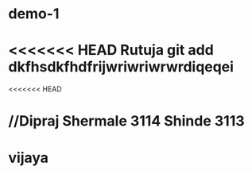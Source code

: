 # demo-1
<<<<<<< HEAD
Rutuja git add
dkfhsdkfhdfrijwriwriwrwrdiqeqei
=======
<<<<<<< HEAD

//Dipraj Shermale 3114
  Shinde
  3113
=======
# vijaya